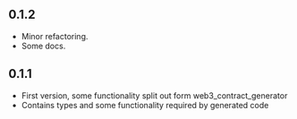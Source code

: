 ## 0.1.2

- Minor refactoring.
- Some docs.

## 0.1.1

- First version, some functionality split out form web3_contract_generator
- Contains types and some functionality required by generated code
